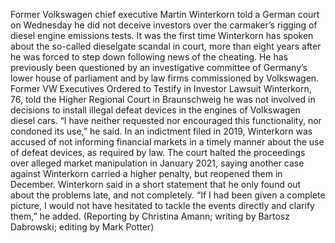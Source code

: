 Former Volkswagen chief executive Martin Winterkorn told a German court on Wednesday he did not deceive investors over the carmaker’s rigging of diesel engine emissions tests. 
It was the first time Winterkorn has spoken about the so-called dieselgate scandal in court, more than eight years after he was forced to step down following news of the cheating.
He has previously been questioned by an investigative committee of Germany’s lower house of parliament and by law firms commissioned by Volkswagen.
Former VW Executives Ordered to Testify in Investor Lawsuit
Winterkorn, 76, told the Higher Regional Court in Braunschweig he was not involved in decisions to install illegal defeat devices in the engines of Volkswagen diesel cars.
“I have neither requested nor encouraged this functionality, nor condoned its use,” he said.
In an indictment filed in 2019, Winterkorn was accused of not informing financial markets in a timely manner about the use of defeat devices, as required by law.
The court halted the proceedings over alleged market manipulation in January 2021, saying another case against Winterkorn carried a higher penalty, but reopened them in December.
Winterkorn said in a short statement that he only found out about the problems late, and not completely.
“If I had been given a complete picture, I would not have hesitated to tackle the events directly and clarify them,” he added.
(Reporting by Christina Amann; writing by Bartosz Dabrowski; editing by Mark Potter)